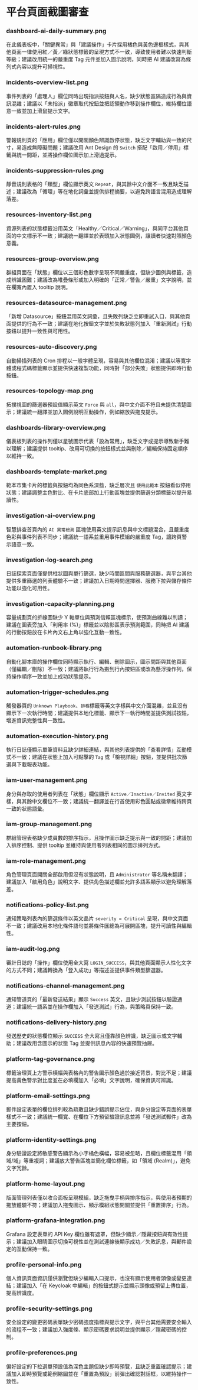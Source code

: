 # 平台頁面截圖審查

### dashboard-ai-daily-summary.png
在此儀表板中，「關鍵異常」與「建議操作」卡片採用橘色與黃色邊框樣式，與其他頁面一律使用紅／黃／綠狀態標籤的呈現方式不一致，導致使用者難以快速判斷等級；建議改用統一的嚴重度 Tag 元件並加入圖示說明，同時把 AI 建議改寫為條列式內容以提升可掃視性。

### incidents-overview-list.png
事件列表的「處理人」欄位同時出現指派按鈕與人名，缺少狀態區隔造成行為與資訊混雜；建議以「未指派」徽章取代按鈕並把認領動作移到操作欄位，維持欄位語意一致並加上滑鼠提示文字。

### incidents-alert-rules.png
警報規則頁的「應用」欄位僅以開關顏色辨識啟停狀態，缺乏文字輔助與一致的尺寸，易造成無障礙問題；建議改用 Ant Design 的 `Switch` 搭配「啟用／停用」標籤與統一間距，並將操作欄位圖示加上滑過提示。

### incidents-suppression-rules.png
靜音規則表格的「類型」欄位顯示英文 `Repeat`，與其餘中文介面不一致且缺乏描述；建議改為「循環」等在地化詞彙並提供排程摘要，以避免跨語言混用造成理解落差。

### resources-inventory-list.png
資源列表的狀態標籤沿用英文「Healthy／Critical／Warning」，與同平台其他頁面的中文標示不一致；建議統一翻譯並於表頭加入狀態圖例，讓讀者快速對照顏色意義。

### resources-group-overview.png
群組頁面在「狀態」欄位以三個彩色數字呈現不同嚴重度，但缺少圖例與標籤，造成辨識困難；建議改為堆疊條形或加入明確的「正常／警告／嚴重」文字說明，並在欄寬內置入 tooltip 說明。

### resources-datasource-management.png
「新增 Datasource」按鈕混用英文詞彙，且失敗列缺乏立即重試入口，與其他頁面提供的行為不一致；建議在地化按鈕文字並於失敗狀態列加入「重新測試」行動按鈕以提升一致性與可用性。

### resources-auto-discovery.png
自動掃描列表的 Cron 排程以一般字體呈現，容易與其他欄位混淆；建議以等寬字體或程式碼標籤顯示並提供快速複製功能，同時對「部分失敗」狀態提供即時行動按鈕。

### resources-topology-map.png
拓撲視圖的篩選器預設值顯示英文 `Force` 與 `all`，與中文介面不符且未提供清楚圖示；建議統一翻譯並加入圖例說明互動操作，例如縮放與拖曳提示。

### dashboards-library-overview.png
儀表板列表的操作列僅以星號圖示代表「設為常用」，缺乏文字或提示導致新手難以理解；建議提供 tooltip、改用可切換的按鈕樣式並與刪除／編輯保持固定順序以維持一致。

### dashboards-template-market.png
範本市集卡片的標籤與按鈕均為同色系深藍，缺乏層次且 `使用此範本` 按鈕看似停用狀態；建議調整主色對比、在卡片底部加上行動區塊並提供篩選分類標籤以提升易讀性。

### investigation-ai-overview.png
智慧排查首頁內的 `AI 異常檢測` 區塊使用英文提示訊息與中文標題混合，且嚴重度色彩與事件列表不同步；建議統一語系並重用事件模組的嚴重度 Tag，讓跨頁警示語意一致。

### investigation-log-search.png
日誌探索頁面僅提供柱狀圖與單行篩選，缺少時間區間與服務篩選器，與平台其他提供多重篩選的列表體驗不一致；建議加入日期時間選擇器、服務下拉與儲存條件功能以強化可用性。

### investigation-capacity-planning.png
容量規劃頁的折線圖缺少 Y 軸單位與預測信賴區塊標示，使預測曲線難以判讀；建議在圖表旁加入「利用率 (%)」標籤並以陰影區表示預測範圍，同時把 AI 建議的行動按鈕放在卡片內文右上角以強化互動一致性。

### automation-runbook-library.png
自動化腳本庫的操作欄位同時顯示執行、編輯、刪除圖示，圖示間距與其他頁面（僅編輯／刪除）不一致；建議將執行行為搬到行內按鈕區或改為懸浮操作列，保持操作順序一致並加上成功狀態提示。

### automation-trigger-schedules.png
觸發器頁的 `Unknown Playbook`、`排程`標籤等英文字樣與中文介面混雜，並且沒有顯示下一次執行時間；建議提供本地化標籤、顯示下一執行時間並提供測試按鈕，增進資訊完整性與一致性。

### automation-execution-history.png
執行日誌僅顯示單筆資料且缺少詳細連結，與其他列表提供的「查看詳情」互動模式不一致；建議在狀態上加入可點擊的 `Tag` 或「檢視詳細」按鈕，並提供批次篩選與下載報表功能。

### iam-user-management.png
身分與存取的使用者列表在「狀態」欄位顯示 `Active／Inactive／Invited` 英文字樣，與其餘中文欄位不一致；建議統一翻譯並在行首使用彩色圓點或徽章維持跨頁一致的狀態語彙。

### iam-group-management.png
群組管理表格缺少成員數的排序指示，且操作圖示缺乏提示與一致的間距；建議加入排序控制、提供 tooltip 並維持與使用者列表相同的圖示排列方式。

### iam-role-management.png
角色管理頁面開關全部啟用但沒有狀態說明，且 `Administrator` 等名稱未翻譯；建議加入「啟用角色」說明文字、提供角色描述欄並允許多語系顯示以避免理解落差。

### notifications-policy-list.png
通知策略列表內的篩選條件以英文晶片 `severity = Critical` 呈現，與中文頁面不一致；建議改用本地化條件語句並將條件匯總為可展開區塊，提升可讀性與編輯性。

### iam-audit-log.png
審計日誌的「操作」欄位使用全大寫 `LOGIN_SUCCESS`，與其他頁面顯示人性化文字的方式不同；建議轉換為「登入成功」等描述並提供事件類型篩選器。

### notifications-channel-management.png
通知管道頁的「最新發送結果」顯示 `Success` 英文，且缺少測試按鈕以驗證通道；建議統一語系並在操作欄加入「發送測試」行為，與策略頁保持一致。

### notifications-delivery-history.png
發送歷史的狀態欄位顯示 `SUCCESS` 全大寫且僅靠顏色辨識，缺乏圖示或文字輔助；建議改用含圖示的狀態 Tag 並提供訊息內容的快速預覽抽屜。

### platform-tag-governance.png
標籤治理頁上方警示橫幅與表格內的警告圖示顏色過於接近背景，對比不足；建議提高黃色警示對比度並在必填欄加入「必填」文字說明，確保資訊可辨識。

### platform-email-settings.png
郵件設定表單的欄位排列較為疏散且缺少錯誤提示佔位，與身分設定等頁面的表單樣式不一致；建議統一欄寬、在欄位下方預留驗證訊息並將「發送測試郵件」改為主要按鈕。

### platform-identity-settings.png
身分驗證設定將敏感警告顯示為小字橘色橫幅，容易被忽略，且欄位標籤混用「領域/域」等重複詞；建議放大警告區塊並簡化欄位標籤，如「領域 (Realm)」，避免文字冗餘。

### platform-home-layout.png
版面管理列表僅以收合面板呈現模組，缺乏拖曳手柄與排序指示，與使用者預期的拖放體驗不符；建議加入拖曳圖示、顯示模組狀態開關並提供「重置排序」行為。

### platform-grafana-integration.png
Grafana 設定表單的 API Key 欄位雖有遮罩，但缺少顯示／隱藏按鈕與有效性提示；建議加入眼睛圖示切換可視性並在測試連線後顯示成功／失敗訊息，與郵件設定的互動保持一致。

### profile-personal-info.png
個人資訊頁面資訊僅供瀏覽但缺少編輯入口提示，也沒有顯示使用者頭像或變更連結；建議加入「在 Keycloak 中編輯」的按鈕式提示並顯示頭像或預留上傳位置，提高辨識度。

### profile-security-settings.png
安全設定的變更密碼表單缺少密碼強度指標與提示文字，與平台其他需要安全輸入的流程不一致；建議加入強度條、顯示密碼要求說明並提供顯示／隱藏密碼的控制。

### profile-preferences.png
偏好設定的下拉選單預設值為深色主題但缺少即時預覽，且缺乏重置確認提示；建議加入即時預覽或範例縮圖並在「重置為預設」前彈出確認對話框，以維持操作一致性。

